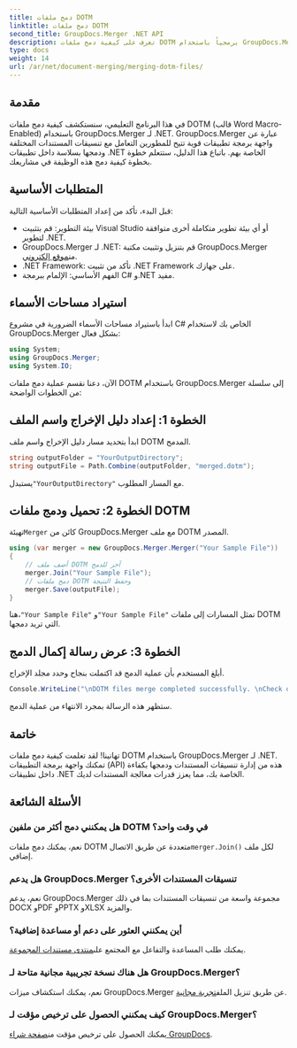 ```yaml
---
title: دمج ملفات DOTM
linktitle: دمج ملفات DOTM
second_title: GroupDocs.Merger .NET API
description: تعرف على كيفية دمج ملفات DOTM برمجياً باستخدام GroupDocs.Merger لـ .NET. يوفر هذا الدليل الشامل إرشادات خطوة بخطوة للمطورين.
type: docs
weight: 14
url: /ar/net/document-merging/merging-dotm-files/
---
```

## مقدمة
في هذا البرنامج التعليمي، سنستكشف كيفية دمج ملفات DOTM (قالب Word Macro-Enabled) باستخدام GroupDocs.Merger لـ .NET. GroupDocs.Merger عبارة عن واجهة برمجة تطبيقات قوية تتيح للمطورين التعامل مع تنسيقات المستندات المختلفة ودمجها بسلاسة داخل تطبيقات .NET الخاصة بهم. باتباع هذا الدليل، ستتعلم خطوة بخطوة كيفية دمج هذه الوظيفة في مشاريعك.
## المتطلبات الأساسية
قبل البدء، تأكد من إعداد المتطلبات الأساسية التالية:
- بيئة التطوير: قم بتثبيت Visual Studio أو أي بيئة تطوير متكاملة أخرى متوافقة لتطوير .NET.
-  GroupDocs.Merger لـ .NET: قم بتنزيل وتثبيت مكتبة GroupDocs.Merger من[موقع إلكتروني](https://releases.groupdocs.com/merger/net/).
- .NET Framework: تأكد من تثبيت .NET Framework على جهازك.
- الفهم الأساسي: الإلمام ببرمجة C# و.NET مفيد.

## استيراد مساحات الأسماء
ابدأ باستيراد مساحات الأسماء الضرورية في مشروع C# الخاص بك لاستخدام GroupDocs.Merger بشكل فعال:
```csharp
using System; 
using GroupDocs.Merger;
using System.IO;
```

الآن، دعنا نقسم عملية دمج ملفات DOTM باستخدام GroupDocs.Merger إلى سلسلة من الخطوات الواضحة:
## الخطوة 1: إعداد دليل الإخراج واسم الملف
ابدأ بتحديد مسار دليل الإخراج واسم ملف DOTM المدمج.
```csharp
string outputFolder = "YourOutputDirectory";
string outputFile = Path.Combine(outputFolder, "merged.dotm");
```
 يستبدل`"YourOutputDirectory"` مع المسار المطلوب.
## الخطوة 2: تحميل ودمج ملفات DOTM
 تهيئة`Merger` كائن من GroupDocs.Merger مع ملف DOTM المصدر.
```csharp
using (var merger = new GroupDocs.Merger.Merger("Your Sample File"))
{
    // أضف ملف DOTM آخر للدمج
    merger.Join("Your Sample File");
    // دمج ملفات DOTM وحفظ النتيجة
    merger.Save(outputFile);
}
```
 هنا،`"Your Sample File"` و`"Your Sample File"` تمثل المسارات إلى ملفات DOTM التي تريد دمجها.
## الخطوة 3: عرض رسالة إكمال الدمج
أبلغ المستخدم بأن عملية الدمج قد اكتملت بنجاح وحدد مجلد الإخراج.
```csharp
Console.WriteLine("\nDOTM files merge completed successfully. \nCheck output in {0}", outputFolder);
```
ستظهر هذه الرسالة بمجرد الانتهاء من عملية الدمج.

## خاتمة
تهانينا! لقد تعلمت كيفية دمج ملفات DOTM باستخدام GroupDocs.Merger لـ .NET. تمكنك واجهة برمجة التطبيقات (API) هذه من إدارة تنسيقات المستندات ودمجها بكفاءة داخل تطبيقات .NET الخاصة بك، مما يعزز قدرات معالجة المستندات لديك.

## الأسئلة الشائعة
### هل يمكنني دمج أكثر من ملفين DOTM في وقت واحد؟
 نعم، يمكنك دمج ملفات DOTM متعددة عن طريق الاتصال`merger.Join()` لكل ملف إضافي.
### هل يدعم GroupDocs.Merger تنسيقات المستندات الأخرى؟
نعم، يدعم GroupDocs.Merger مجموعة واسعة من تنسيقات المستندات بما في ذلك DOCX وPDF وPPTX وXLSX والمزيد.
### أين يمكنني العثور على دعم أو مساعدة إضافية؟
 يمكنك طلب المساعدة والتفاعل مع المجتمع على[منتدى مستندات المجموعة](https://forum.groupdocs.com/c/merger/32).
### هل هناك نسخة تجريبية مجانية متاحة لـ GroupDocs.Merger؟
 نعم، يمكنك استكشاف ميزات GroupDocs.Merger عن طريق تنزيل الملف[تجربة مجانية](https://releases.groupdocs.com/).
### كيف يمكنني الحصول على ترخيص مؤقت لـ GroupDocs.Merger؟
 يمكنك الحصول على ترخيص مؤقت من[صفحة شراء GroupDocs](https://purchase.groupdocs.com/temporary-license/).